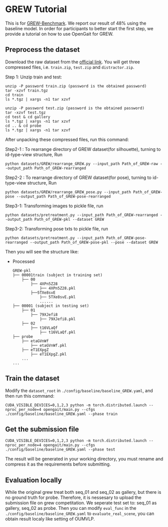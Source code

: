 # GREW Tutorial
<!-- ![](http://hid2022.iapr-tc4.org/wp-content/uploads/sites/7/2022/03/%E5%9B%BE%E7%89%871-2.png) -->
This is for [GREW-Benchmark](https://github.com/GREW-Benchmark/GREW-Benchmark). We report our result of 48% using the baseline model. In order for participants to better start the first step, we provide a tutorial on how to use OpenGait for GREW.

## Preprocess the dataset
Download the raw dataset from the [official link](https://www.grew-benchmark.org/download.html). You will get three compressed files, i.e. `train.zip`, `test.zip` and `distractor.zip`.

Step 1: Unzip train and test:
```shell
unzip -P password train.zip (password is the obtained password)
tar -xzvf train.tgz
cd train
ls *.tgz | xargs -n1 tar xzvf
```

```shell
unzip -P password test.zip (password is the obtained password)
tar -xzvf test.tgz
cd test & cd gallery
ls *.tgz | xargs -n1 tar xzvf
cd .. & cd probe
ls *.tgz | xargs -n1 tar xzvf
```

After unpacking these compressed files, run this command:

Step2-1 : To rearrange directory of GREW dataset(for silhouette), turning to id-type-view structure, Run 
```
python datasets/GREW/rearrange_GREW.py --input_path Path_of_GREW-raw --output_path Path_of_GREW-rearranged
```  
Step2-2 : To rearrange directory of GREW dataset(for pose), turning to id-type-view structure, Run 
```
python datasets/GREW/rearrange_GREW_pose.py --input_path Path_of_GREW-pose --output_path Path_of_GREW-pose-rearranged
```  

Step3-1: Transforming images to pickle file, run 
```
python datasets/pretreatment.py --input_path Path_of_GREW-rearranged --output_path Path_of_GREW-pkl --dataset GREW
```
Step3-2: Transforming pose txts to pickle file, run 
```
python datasets/pretreatment.py --input_path Path_of_GREW-pose-rearranged --output_path Path_of_GREW-pose-pkl --pose --dataset GREW
```

Then you will see the structure like:

- Processed
    ```
    GREW-pkl
    ├── 00001train (subject in training set)
        ├── 00
            ├── 4XPn5Z28
                ├── 4XPn5Z28.pkl
            ├──5TXe8svE
                ├── 5TXe8svE.pkl
                ......
    ├── 00001 (subject in testing set)
        ├── 01
            ├── 79XJefi8
                ├── 79XJefi8.pkl
        ├── 02
            ├── t16VLaQf
                ├── t16VLaQf.pkl
    ├── probe
        ├── etaGVnWf
            ├── etaGVnWf.pkl
        ├── eT1EXpgZ
            ├── eT1EXpgZ.pkl
        ...
    ...
    ```

## Train the dataset
Modify the `dataset_root` in `./config/baseline/baseline_GREW.yaml`, and then run this command:
```shell
CUDA_VISIBLE_DEVICES=0,1,2,3 python -m torch.distributed.launch --nproc_per_node=4 opengait/main.py --cfgs ./config/baseline/baseline_GREW.yaml --phase train
```

## Get the submission file
```shell
CUDA_VISIBLE_DEVICES=0,1,2,3 python -m torch.distributed.launch --nproc_per_node=4 opengait/main.py --cfgs ./config/baseline/baseline_GREW.yaml --phase test
```
The result will be generated in your working directory, you must rename and compress it as the requirements before submitting.

## Evaluation locally
While the original grew treat both seq_01 and seq_02 as gallery, but there is no ground truth for probe. Therefore, it is nessesary to upload the submission file on grew competitation. We seperate test set to: seq_01 as gallery, seq_02 as probe. Then you can modify `eval_func` in the `./config/baseline/baseline_GREW.yaml` to `evaluate_real_scene`, you can obtain result localy like setting of OUMVLP. 
